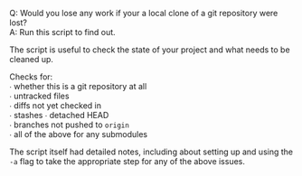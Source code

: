 Q: Would you lose any work if your a local clone of a git repository were lost?  
A: Run this script to find out.

The script is useful to check the state of your project and what needs to be cleaned up.

Checks for:  
 ∙ whether this is a git repository at all  
 ∙ untracked files  
 ∙ diffs not yet checked in  
 ∙ stashes
 ∙ detached HEAD  
 ∙ branches not pushed to `origin`  
 ∙ all of the above for any submodules

The script itself had detailed notes, including about setting up and using the `-a`
flag to take the appropriate step for any of the above issues.
